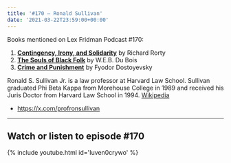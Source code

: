 ```yaml
---
title: '#170 – Ronald Sullivan'
date: '2021-03-22T23:59:00+00:00'
---
```


Books mentioned on Lex Fridman Podcast #170:

1. <b><a href="https://amzn.to/3Yf4dlS" target="_blank" rel="sponsored noopener noreferrer">Contingency, Irony, and Solidarity</a></b> by Richard Rorty
2. <b><a href="https://amzn.to/3BpxlNA" target="_blank" rel="sponsored noopener noreferrer">The Souls of Black Folk</a></b> by W.E.B. Du Bois
3. <b><a href="https://amzn.to/3BqNIcr" target="_blank" rel="sponsored noopener noreferrer">Crime and Punishment</a></b> by Fyodor Dostoyevsky

<!--more-->

Ronald S. Sullivan Jr. is a law professor at Harvard Law School. Sullivan graduated Phi Beta Kappa from Morehouse College in 1989 and received his Juris Doctor from Harvard Law School in 1994. <a href="https://en.wikipedia.org/wiki/Ronald_S._Sullivan_Jr." target="_blank">Wikipedia</a>

- <a href="https://x.com/profronsullivan" target="_blank">https://x.com/profronsullivan</a>

- - - - - -

## Watch or listen to episode #170

{% include youtube.html id='Iuven0crywo' %}